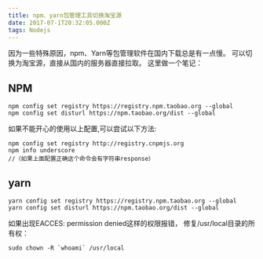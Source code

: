 ```yaml
---
title: npm、yarn包管理工具切换淘宝源
date: 2017-07-1T20:32:05.000Z
tags: Nodejs
---
```

因为一些特殊原因，npm、Yarn等包管理软件在国内下载总是有一点慢。
可以切换为淘宝源，直接从国内的服务器直接拉取。
这里做一个笔记：

## NPM
```
npm config set registry https://registry.npm.taobao.org --global
npm config set disturl https://npm.taobao.org/dist --global
```
如果不能开心的使用以上配置,可以尝试以下方法:
```
npm config set registry http://registry.cnpmjs.org
npm info underscore 
//（如果上面配置正确这个命令会有字符串response）
```

## yarn
```
yarn config set registry https://registry.npm.taobao.org --global
yarn config set disturl https://npm.taobao.org/dist --global
```

如果出现EACCES: permission denied这样的权限报错，
修复/usr/local目录的所有权：

```
sudo chown -R `whoami` /usr/local
```
